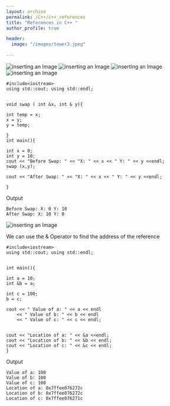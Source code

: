 ```yaml
---
layout: archive
permalink: /C++/c++_references
title: "References in C++ "
author_profile: true

header:
  image: "/images/tower3.jpeg"
  
---
```


![inserting an Image](/images/C++/references/Page1.jpg)
![inserting an Image](/images/C++/references/Page2.jpg)
![inserting an Image](/images/C++/references/Page3.jpg)
![inserting an Image](/images/C++/references/Page4.jpg)



    #include<iostream>
    using std::cout; using std::endl;


    void swap ( int &x, int & y){

    int temp = x;
    x = y;
    y = temp;

    }
    int main(){

    int x = 0;
    int y = 10;
    cout << "Before Swap: " << "X: " << x << " Y: " << y <<endl;
    swap (x,y);

    cout << "After Swap: " << "X: " << x << " Y: " << y <<endl;

    }

Output

    Before Swap: X: 0 Y: 10
    After Swap: X: 10 Y: 0



![inserting an Image](/images/C++/references/Page5.jpg)


We can use the & Operator to find the address of the reference

    #include<iostream>
    using std::cout; using std::endl;


    int main(){

    int a = 10;
    int &b = a;

    int c = 100;
    b = c;

    cout << " Value of a: " << a << endl
        << " Value of b: " << b << endl
        << " Value of c: " << c << endl;


    cout << "Location of a: " << &a <<endl;
    cout << "Location of b: " << &b << endl;
    cout << "Location of c: " << &c << endl;
    }


Output

    Value of a: 100
    Value of b: 100
    Value of c: 100
    Location of a: 0x7ffee076272c
    Location of b: 0x7ffee076272c
    Location of c: 0x7ffee076271c

